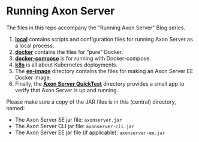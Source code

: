 # Running Axon Server

The files in this repo accompany the "Running Axon Server" Blog series.

1. [**local**](./local) contains scripts and configuration files for running Axon Server as a local process.
1. [**docker**](./docker) contains the files for "pure" Docker.
1. [**docker-compose**](./docker-compose) is for running with Docker-compose.
1. [**k8s**](./k8s) is all about Kubernetes deployments.
1. The [**ee-image**](./ee-image) directory contains the files for making an Axon Server EE Docker image.
1. Finally, the [**Axon Server QuickTest**](./axonserver-quicktest) directory provides a small app to verify that Axon Server is up and running.

Please make sure a copy of the JAR files is in this (central) directory, named:

* The Axon Server SE jar file: `axonserver.jar`
* The Axon Server CLI jar file: `axonserver-cli.jar`
* The Axon Server EE jar file (if applicable): `axonserver-ee.jar`
